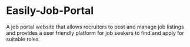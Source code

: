 # Easily-Job-Portal
A job portal website that allows recruiters to post and manage job listings and provides a user friendly platform for job seekers to find and apply for suitable roles
